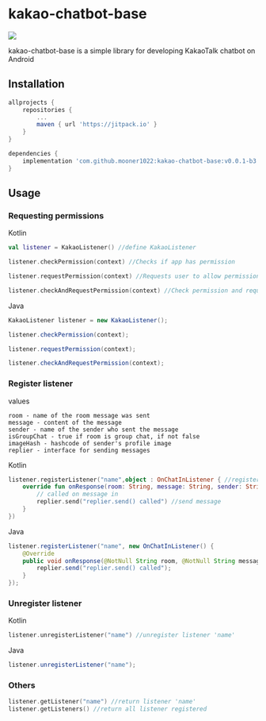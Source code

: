 kakao-chatbot-base
=======
[![](https://jitpack.io/v/mooner1022/kakao-chatbot-base.svg)](https://jitpack.io/#mooner1022/kakao-chatbot-base)

kakao-chatbot-base is a simple library for developing KakaoTalk chatbot on Android

Installation
------------
```gradle
allprojects {
	repositories {
		...
		maven { url 'https://jitpack.io' }
	}
}

dependencies {
    implementation 'com.github.mooner1022:kakao-chatbot-base:v0.0.1-b3'
}
```

Usage
------------
### Requesting permissions
Kotlin
```kotlin
val listener = KakaoListener() //define KakaoListener

listener.checkPermission(context) //Checks if app has permission

listener.requestPermission(context) //Requests user to allow permission

listener.checkAndRequestPermission(context) //Check permission and request
```

Java
```java
KakaoListener listener = new KakaoListener();

listener.checkPermission(context);

listener.requestPermission(context);

listener.checkAndRequestPermission(context);
```

### Register listener
values
```
room - name of the room message was sent
message - content of the message
sender - name of the sender who sent the message
isGroupChat - true if room is group chat, if not false
imageHash - hashcode of sender's profile image
replier - interface for sending messages
```
Kotlin
```kotlin
listener.registerListener("name",object : OnChatInListener { //register listener as 'name'
    override fun onResponse(room: String, message: String, sender: String, isGroupChat: Boolean, imageHash: Long, replier: Replier) {
        // called on message in
        replier.send("replier.send() called") //send message
    }
})
```

Java
```java
listener.registerListener("name", new OnChatInListener() {
    @Override
    public void onResponse(@NotNull String room, @NotNull String message, @NotNull String sender, boolean isGroupChat, long imageHash, @NotNull Replier replier) {
        replier.send("replier.send() called");
    }
});
```

### Unregister listener
Kotlin
```kotlin
listener.unregisterListener("name") //unregister listener 'name'
```

Java
```java
listener.unregisterListener("name");
```

### Others
```kotlin
listener.getListener("name") //return listener 'name'
listener.getListeners() //return all listener registered
```
